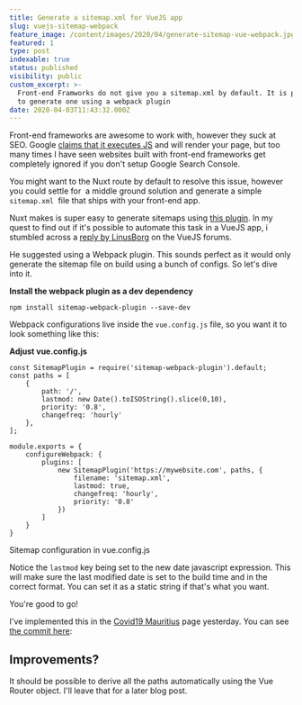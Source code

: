 ```yaml
---
title: Generate a sitemap.xml for VueJS app
slug: vuejs-sitemap-webpack
feature_image: /content/images/2020/04/generate-sitemap-vue-webpack.jpg
featured: 1
type: post
indexable: true
status: published
visibility: public
custom_excerpt: >-
  Front-end Framworks do not give you a sitemap.xml by default. It is possible
  to generate one using a webpack plugin
date: 2020-04-03T11:43:32.000Z
---
```


Front-end frameworks are awesome to work with, however they suck at SEO. Google [claims that it executes JS](https://webmasters.googleblog.com/2019/05/the-new-evergreen-googlebot.html) and will render your page, but too many times I have seen websites built with front-end frameworks get completely ignored if you don't setup Google Search Console.

You might want to the Nuxt route by default to resolve this issue, however you could settle for  a middle ground solution and generate a simple `sitemap.xml`  file that ships with your front-end app.

Nuxt makes is super easy to generate sitemaps using [this plugin](https://www.npmjs.com/package/@nuxtjs/sitemap). In my quest to find out if it's possible to automate this task in a VueJS app, i stumbled across a [reply by LinusBorg](https://forum.vuejs.org/t/ssr-generate-sitemap-xml/42401/2) on the VueJS forums.

He suggested using a Webpack plugin. This sounds perfect as it would only generate the sitemap file on build using a bunch of configs. So let's dive into it.

**Install the webpack plugin as a dev dependency**

    npm install sitemap-webpack-plugin --save-dev

Webpack configurations live inside the `vue.config.js` file, so you want it to look something like this:

**Adjust vue.config.js**

    const SitemapPlugin = require('sitemap-webpack-plugin').default;
    const paths = [
        {
            path: '/',
            lastmod: new Date().toISOString().slice(0,10),
            priority: '0.8',
            changefreq: 'hourly'
        },
    ];
    
    module.exports = {
        configureWebpack: {
            plugins: [
                new SitemapPlugin('https://mywebsite.com', paths, {
                    filename: 'sitemap.xml',
                    lastmod: true,
                    changefreq: 'hourly',
                    priority: '0.8'
                })
            ]
        }
    }

Sitemap configuration in vue.config.js

Notice the `lastmod` key being set to the new date javascript expression. This will make sure the last modified date is set to the build time and in the correct format. You can set it as a static string if that's what you want.

You're good to go!

I've implemented this in the [Covid19 Mauritius](https://covid19.ramgolam.com) page yesterday. You can see [the commit here](https://github.com/MrSunshyne/covid19-mauritius/commit/3411a4bf2fd758373ea245d6e334083432c5f70b):

## Improvements?

It should be possible to derive all the paths automatically using the Vue Router object. I'll leave that for a later blog post.